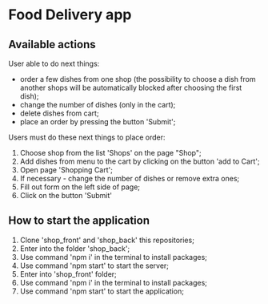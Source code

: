 # Food Delivery app
## Available actions

User able to do next things:
- order a few dishes from one shop (the possibility to choose a dish from another shops will be automatically blocked after choosing the first dish);
- change the number of dishes (only in the cart);
- delete dishes from cart;
- place an order by pressing the button 'Submit';

Users must do these next things to place order: 
1. Сhoose shop from the list 'Shops' on the page "Shop";
2. Add dishes from menu to the cart by clicking on the button 'add to Cart';
3. Open page 'Shopping Cart';
4. If necessary - change the number of dishes or remove extra ones;
5. Fill out form on the left side of page;
6. Click on the button 'Submit'

## How to start the application

1. Clone 'shop_front' and 'shop_back' this repositories;
2. Enter into the folder 'shop_back';
3. Use command 'npm i' in the terminal to install packages;
4. Use command 'npm start' to start the server;
5. Enter into 'shop_front' folder;
6. Use command 'npm i' in the terminal to install packages;
7. Use command 'npm start' to start the application;




